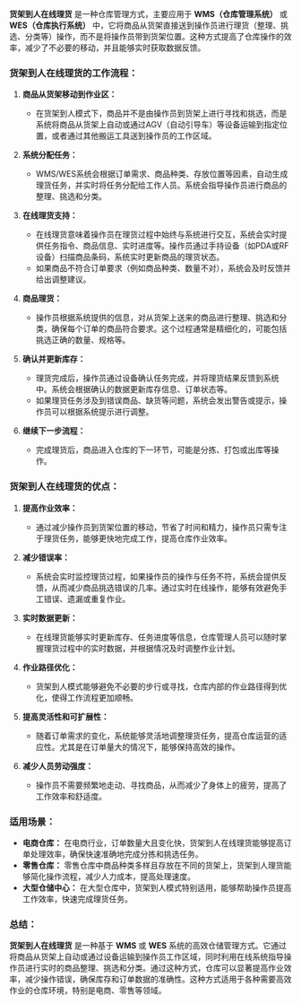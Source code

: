 **货架到人在线理货** 是一种仓库管理方式，主要应用于 **WMS（仓库管理系统）** 或 **WES（仓库执行系统）** 中，它将商品从货架直接送到操作员进行理货（整理、挑选、分类等）操作，而不是将操作员带到货架位置。这种方式提高了仓库操作的效率，减少了不必要的移动，并且能够实时获取数据反馈。

### **货架到人在线理货的工作流程：**

1. **商品从货架移动到作业区：**
    - 在货架到人模式下，商品并不是由操作员到货架上进行寻找和挑选，而是系统将商品从货架上自动或通过AGV（自动引导车）等设备运输到指定位置，或者通过其他搬运工具送到操作员的工作区域。

2. **系统分配任务：**
    - WMS/WES系统会根据订单需求、商品种类、存放位置等因素，自动生成理货任务，并实时将任务分配给工作人员。系统会指导操作员进行商品的整理、挑选和分类。

3. **在线理货支持：**
    - 在线理货意味着操作员在理货过程中始终与系统进行交互，系统会实时提供任务指令、商品信息、实时进度等。操作员通过手持设备（如PDA或RF设备）扫描商品条码，系统实时更新商品的理货状态。
    - 如果商品不符合订单要求（例如商品种类、数量不对），系统会及时反馈并给出调整建议。

4. **商品理货：**
    - 操作员根据系统提供的信息，对从货架上送来的商品进行整理、挑选和分类，确保每个订单的商品符合要求。这个过程通常是精细化的，可能包括挑选正确的数量、规格等。

5. **确认并更新库存：**
    - 理货完成后，操作员通过设备确认任务完成，并将理货结果反馈到系统中。系统会根据确认的数据更新库存信息、订单状态等。
    - 如果理货任务涉及到错误商品、缺货等问题，系统会发出警告或提示，操作员可以根据系统提示进行调整。

6. **继续下一步流程：**
    - 完成理货后，商品进入仓库的下一环节，可能是分拣、打包或出库等操作。

### **货架到人在线理货的优点：**

1. **提高作业效率：**
    - 通过减少操作员到货架位置的移动，节省了时间和精力，操作员只需专注于理货任务，能够更快地完成工作，提高仓库作业效率。

2. **减少错误率：**
    - 系统会实时监控理货过程，如果操作员的操作与任务不符，系统会提供反馈，从而减少商品挑选错误的几率。通过实时在线操作，能够有效避免手工错误、遗漏或重复作业。

3. **实时数据更新：**
    - 在线理货能够实时更新库存、任务进度等信息，仓库管理人员可以随时掌握理货过程中的实时数据，并根据情况及时调整作业计划。

4. **作业路径优化：**
    - 货架到人模式能够避免不必要的步行或寻找，仓库内部的作业路径得到优化，使得工作流程更加顺畅。

5. **提高灵活性和可扩展性：**
    - 随着订单需求的变化，系统能够灵活地调整理货任务，提高仓库运营的适应性。尤其是在订单量大的情况下，能够保持高效的操作。

6. **减少人员劳动强度：**
    - 操作员不需要频繁地走动、寻找商品，从而减少了身体上的疲劳，提高了工作效率和舒适度。

### **适用场景：**
- **电商仓库：** 在电商行业，订单数量大且变化快，货架到人在线理货能够提高订单处理效率，确保快速准确地完成分拣和挑选任务。
- **零售仓库：** 零售仓库中商品种类多样且存放在不同的货架上，货架到人理货能够简化操作流程，减少人力成本，提高处理速度。
- **大型仓储中心：** 在大型仓库中，货架到人模式特别适用，能够帮助操作员提高工作效率，快速完成理货任务。

### **总结：**

**货架到人在线理货** 是一种基于 **WMS** 或 **WES** 系统的高效仓储管理方式。它通过将商品从货架上自动或通过设备运输到操作员工作区域，同时利用在线系统指导操作员进行实时的商品整理、挑选和分类。通过这种方式，仓库可以显著提高作业效率，减少操作错误，确保库存和订单数据的准确性。这种方式适用于各种需要高效作业的仓库环境，特别是电商、零售等领域。